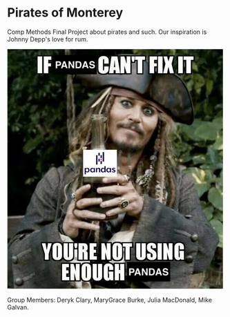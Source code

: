 # Pirates of Monterey
Comp Methods Final Project about pirates and such. Our inspiration is Johnny Depp's love for rum.

<img src="./Product_Files/README_meme.jpg" width="500">

Group Members: Deryk Clary, MaryGrace Burke, Julia MacDonald, Mike Galvan.
